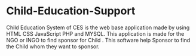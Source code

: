 # Child-Education-Support
Child Education System of CES is the web base application made by using HTML CSS JavaScript PHP and MYSQL. This application is made for the NGO or INGO to find sponsor for Child . This software help Sponsor to find the Child whom they want to sponsor.

